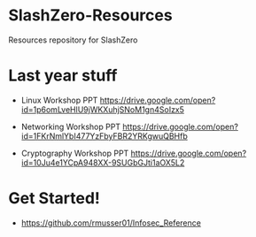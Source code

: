 # SlashZero-Resources
Resources repository for SlashZero

# Last year stuff

- Linux Workshop PPT        https://drive.google.com/open?id=1p6omLveHlU9jWKXuhjSNoM1gn4SoIzx5

- Networking Workshop PPT   https://drive.google.com/open?id=1FKrNmlYbI477YzFbyFBR2YRKgwuQBHfb

- Cryptography Workshop PPT https://drive.google.com/open?id=10Ju4e1YCpA948XX-9SUGbGJti1aOX5L2

# Get Started!

- https://github.com/rmusser01/Infosec_Reference

